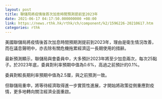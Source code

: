 ```yaml
---
layout: post
title: 聯儲局將疫情後首次加息時間預測提前至2023年
date: 2021-06-17 04:17:50.000000000 +08:00
link: https://news.rthk.hk/rthk/ch/component/k2/1596226-20210617.htm
categories: rthk
---
```


美國聯儲局將疫情後首次加息時間預期測提前到2023年，理由是衛生情況改善，而在議息聲明中，亦去除有關危機拖累經濟這一長期使用的措辭。

最新預測顯示，聯儲局與會委員中，大多預計2023年將至少加息兩次，每次25點子。於2023年底，委員對利率預期中值為0.6%，高過之前預計的0.1%。

委員對較長期利率預期中值為2.5厘，與之前預測一致。

但聯儲局重申，將等待經濟取得進一步實質性進展，才開始將政策從側重應對疫情，更多地轉向關注經濟全面重啟。
